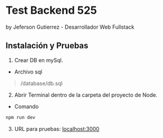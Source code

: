 # Test Backend 525

by Jeferson Gutierrez - Desarrollador Web Fullstack

  ## Instalación y Pruebas

1. Crear DB en mySql. 
* Archivo sql 
> /database/db.sql

2. Abrir Terminal dentro de la carpeta del proyecto de Node.
* Comando

```bash
npm run dev
```
3. URL para pruebas: 
[localhost:3000](localhost:3000) 
